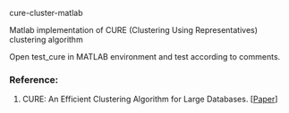 cure-cluster-matlab

Matlab implementation of CURE (Clustering Using Representatives) clustering algorithm

Open test_cure in MATLAB environment and test according to comments.

### Reference:
1. CURE: An Efficient Clustering Algorithm for Large Databases. [[Paper](<https://www.sciencedirect.com/science/article/pii/S0306437901000084>)]